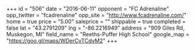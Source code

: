 +++
id = "506"
date = "2016-06-11"
opponent = "FC Adrenaline"
opp_twitter = "fcadrenaline"
opp_site = "http://www.fcadrenaline.com/"
home = true
price = "5.00"
saleprice = ""
shippable = true
completed = false
lat = "43.2791209"
lng = "-86.2216949"
address = "909 Giles Rd, Muskegon, MI"
field_name = "Reeths-Puffer High School"
google_map = "https://goo.gl/maps/WDerCvTCdvM2"
+++
